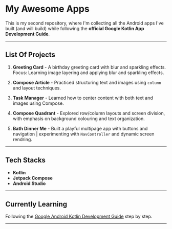 # My Awesome Apps

This is my second repository, where I'm collecting all the Android apps I've built (and will build) while following the **official Google Kotlin App Development Guide**.

- - -

## List Of Projects

1. **Greeting Card** -
    A birthday greeting card with blur and sparkling effects. Focus: Learning image layering and applying blur and sparkling effects.

2. **Compose Article** -
    Practiced structuring text and images using `column` and layout techniques.

3. **Task Manager** -
    Learned how to center content with both text and images using Compose.

4. **Compose Quadrant** -
    Explored row/column layouts and screen division, with emphasis on background colouring and text organization.

5. **Bath Dinner Me** -
    Built a playful multipage app with buttons and navigation | experimenting with `NavController` and dynamic screen rendring.

- - -

## Tech Stacks

- **Kotlin**
- **Jetpack Compose**
- **Android Studio**

- - -

## Currently Learning

Following the [Google Android Kotlin Development Guide](https://developer.android.com/courses/android-basics-compose/course?authuser=4) step by step.

- - -


